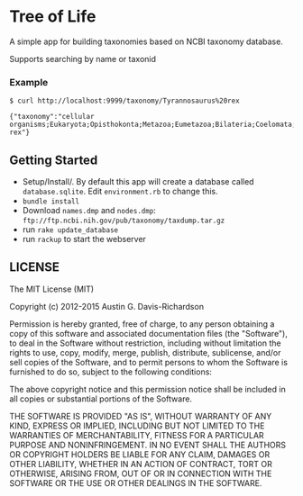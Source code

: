# Tree of Life

A simple app for building taxonomies based on NCBI taxonomy database.

Supports searching by name or taxonid

### Example

```
$ curl http://localhost:9999/taxonomy/Tyrannosaurus%20rex

{"taxonomy":"cellular
organisms;Eukaryota;Opisthokonta;Metazoa;Eumetazoa;Bilateria;Coelomata;Deuterostomia;Chordata;Craniata;Vertebrata;Gnathostomata;Teleostomi;Euteleostomi;Sarcopterygii;Tetrapoda;Amniota;Sauropsida;Sauria;Archosauria;Dinosauria;Saurischia;Theropoda;Coelurosauria;Tyrannosauridae;Tyrannosaurus;Tyrannosaurus
rex"}
```

## Getting Started

- Setup/Install/. By default this app will create a database called
  `database.sqlite`. Edit `environment.rb` to change this.
- `bundle install`
- Download `names.dmp` and `nodes.dmp`:
  `ftp://ftp.ncbi.nih.gov/pub/taxonomy/taxdump.tar.gz`
- run `rake update_database`
- run `rackup` to start the webserver

## LICENSE

The MIT License (MIT)

Copyright (c) 2012-2015 Austin G. Davis-Richardson

Permission is hereby granted, free of charge, to any person obtaining a copy of
this software and associated documentation files (the "Software"), to deal in
the Software without restriction, including without limitation the rights to
use, copy, modify, merge, publish, distribute, sublicense, and/or sell copies of
the Software, and to permit persons to whom the Software is furnished to do so,
subject to the following conditions:

The above copyright notice and this permission notice shall be included in all
copies or substantial portions of the Software.

THE SOFTWARE IS PROVIDED "AS IS", WITHOUT WARRANTY OF ANY KIND, EXPRESS OR
IMPLIED, INCLUDING BUT NOT LIMITED TO THE WARRANTIES OF MERCHANTABILITY, FITNESS
FOR A PARTICULAR PURPOSE AND NONINFRINGEMENT. IN NO EVENT SHALL THE AUTHORS OR
COPYRIGHT HOLDERS BE LIABLE FOR ANY CLAIM, DAMAGES OR OTHER LIABILITY, WHETHER
IN AN ACTION OF CONTRACT, TORT OR OTHERWISE, ARISING FROM, OUT OF OR IN
CONNECTION WITH THE SOFTWARE OR THE USE OR OTHER DEALINGS IN THE SOFTWARE.

